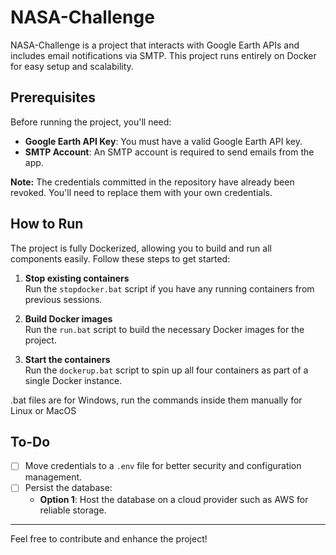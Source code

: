 # NASA-Challenge

NASA-Challenge is a project that interacts with Google Earth APIs and includes email notifications via SMTP. This project runs entirely on Docker for easy setup and scalability.

## Prerequisites

Before running the project, you'll need:

- **Google Earth API Key**: You must have a valid Google Earth API key.
- **SMTP Account**: An SMTP account is required to send emails from the app.

**Note:** The credentials committed in the repository have already been revoked. You'll need to replace them with your own credentials.

## How to Run

The project is fully Dockerized, allowing you to build and run all components easily. Follow these steps to get started:

1. **Stop existing containers**  
   Run the `stopdocker.bat` script if you have any running containers from previous sessions.

2. **Build Docker images**  
   Run the `run.bat` script to build the necessary Docker images for the project.

3. **Start the containers**  
   Run the `dockerup.bat` script to spin up all four containers as part of a single Docker instance.

.bat files are for Windows, run the commands inside them manually for Linux or MacOS

## To-Do

- [ ] Move credentials to a `.env` file for better security and configuration management.
- [ ] Persist the database:
  - **Option 1**: Host the database on a cloud provider such as AWS for reliable storage.
  
---

Feel free to contribute and enhance the project!
